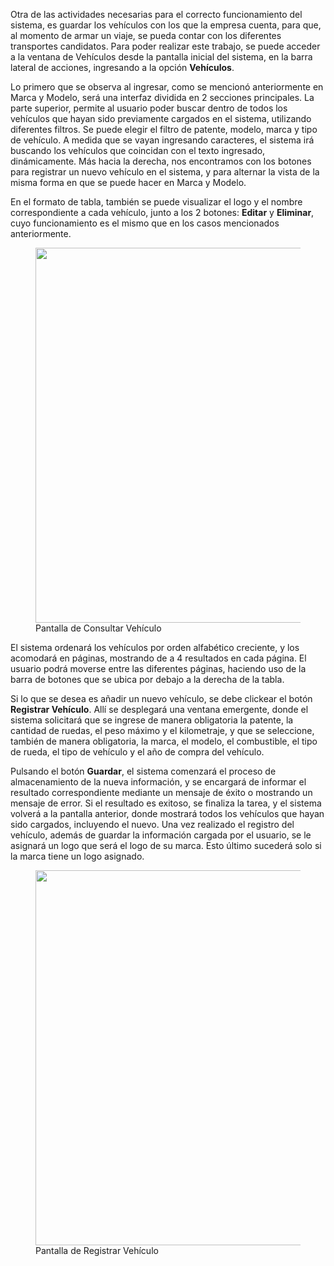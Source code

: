 Otra de las actividades necesarias para el correcto funcionamiento del sistema, es guardar los vehículos con los que la empresa cuenta, para que, al momento de armar un viaje, se pueda contar con los diferentes transportes candidatos.
Para poder realizar este trabajo, se puede acceder a la ventana de Vehículos desde la pantalla inicial del sistema, en la barra lateral de acciones, ingresando a la opción **Vehículos**.

Lo primero que se observa al ingresar, como se mencionó anteriormente en Marca y Modelo, será una interfaz dividida en 2 secciones principales. La parte superior, permite al usuario poder buscar dentro de todos los vehículos que hayan sido previamente cargados en el sistema, utilizando diferentes filtros. Se puede elegir el filtro de patente, modelo, marca y tipo de vehículo. A medida que se vayan ingresando caracteres, el sistema irá buscando los vehículos que coincidan con el texto ingresado, dinámicamente.
Más hacia la derecha, nos encontramos con los botones para registrar un nuevo vehículo en el sistema, y para alternar la vista de la misma forma en que se puede hacer en Marca y Modelo.

En el formato de tabla, también se puede visualizar el logo y el nombre correspondiente a cada vehículo, junto a los 2 botones: **Editar** y **Eliminar**, cuyo funcionamiento es el mismo que en los casos mencionados anteriormente.

<figure>
    <a href="https://i.imgur.com/CnUZKvp.png" target="_blank">
        <img src="https://i.imgur.com/CnUZKvp.png" width="600"/>
    </a>
    <figcaption>Pantalla de Consultar Vehículo</figcaption>
</figure>

El sistema ordenará los vehículos por orden alfabético creciente, y los acomodará en páginas, mostrando de a 4 resultados en cada página. El usuario podrá moverse entre las diferentes páginas, haciendo uso de la barra de botones que se ubica por debajo a la derecha de la tabla.

Si lo que se desea es añadir un nuevo vehículo, se debe clickear el botón **Registrar Vehículo**. Allí se desplegará una ventana emergente, donde el sistema solicitará que se ingrese de manera obligatoria la patente, la cantidad de ruedas, el peso máximo y el kilometraje, y que se seleccione, también de manera obligatoria, la marca, el modelo, el combustible, el tipo de rueda, el tipo de vehículo y el año de compra del vehículo.

Pulsando el botón **Guardar**, el sistema comenzará el proceso de almacenamiento de la nueva información, y se encargará de informar el resultado correspondiente mediante un mensaje de éxito o mostrando un mensaje de error. Si el resultado es exitoso, se finaliza la tarea, y el sistema volverá a la pantalla anterior, donde mostrará todos los vehículos que hayan sido cargados, incluyendo el nuevo. Una vez realizado el registro del vehículo, además de guardar la información cargada por el usuario, se le asignará un logo que será el logo de su marca. Esto último sucederá solo si la marca tiene un logo asignado.

<figure>
    <a href="https://i.imgur.com/6jTMcSI.png" target="_blank">
        <img src="https://i.imgur.com/6jTMcSI.png" width="600"/>
    </a>
    <figcaption>Pantalla de Registrar Vehículo</figcaption>
</figure>